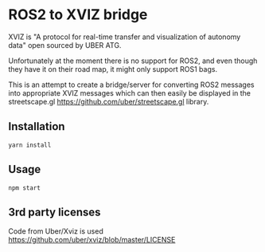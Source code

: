 # ROS2 to XVIZ bridge
XVIZ is "A protocol for real-time transfer and visualization of autonomy data" open sourced by UBER ATG.

Unfortunately at the moment there is no support for ROS2, and even though they have it on their road map, it might only support ROS1 bags. 

This is an attempt to create a bridge/server for converting ROS2 messages into appropriate XVIZ messages which can then easily be displayed in the streetscape.gl https://github.com/uber/streetscape.gl library.


## Installation

`yarn install`

## Usage

`npm start`


## 3rd party licenses
Code from Uber/Xviz is used https://github.com/uber/xviz/blob/master/LICENSE



